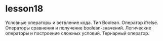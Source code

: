 # lesson18
Условные операторы и ветвление кода. Тип Boolean. Оператор if/else. Операторы сравнения и получение boolean-значений. Логические операторы и построение сложных условий. Тернарный оператор.
